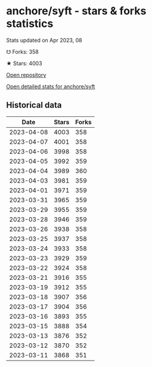 # anchore/syft - stars & forks statistics

Stats updated on Apr 2023, 08

☋ Forks: 358

★ Stars: 4003

[Open repository](https://github.com/anchore/syft)

[Open detailed stats for anchore/syft](https://reviewgithub.com/rep/anchore/syft)

## Historical data
| Date | Stars | Forks |
|------|-------|-------|
| 2023-04-08 | 4003 | 358 | 
| 2023-04-07 | 4001 | 358 | 
| 2023-04-06 | 3998 | 358 | 
| 2023-04-05 | 3992 | 359 | 
| 2023-04-04 | 3989 | 360 | 
| 2023-04-03 | 3981 | 359 | 
| 2023-04-01 | 3971 | 359 | 
| 2023-03-31 | 3965 | 359 | 
| 2023-03-29 | 3955 | 359 | 
| 2023-03-28 | 3946 | 359 | 
| 2023-03-26 | 3938 | 358 | 
| 2023-03-25 | 3937 | 358 | 
| 2023-03-24 | 3933 | 358 | 
| 2023-03-23 | 3929 | 359 | 
| 2023-03-22 | 3924 | 358 | 
| 2023-03-21 | 3916 | 355 | 
| 2023-03-19 | 3912 | 355 | 
| 2023-03-18 | 3907 | 356 | 
| 2023-03-17 | 3904 | 356 | 
| 2023-03-16 | 3893 | 355 | 
| 2023-03-15 | 3888 | 354 | 
| 2023-03-13 | 3876 | 352 | 
| 2023-03-12 | 3870 | 352 | 
| 2023-03-11 | 3868 | 351 | 


